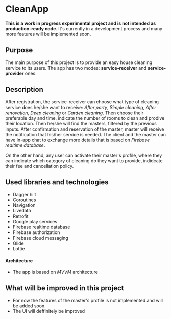 # CleanApp

**This is a work in progress experimental project and is not intended as production-ready code**. It's currently in a development process and many more features will be implemented soon.

## Purpose

The main purpose of this project is to provide an easy house cleaning service to its users. The app has two modes: **service-receiver** and **service-provider** ones.


## Description

After registration, the service-receiver can choose what type of cleaning service does he/she want to receive:
_After party_, _Simple cleaning_, _After renovation_, _Deep cleaning_ or _Garden cleaning_. Then choose their preferable day and time, indicate the number of rooms to clean and prodive their location. Then he/she will find the masters, filtered by the previous inputs. After confirmation and reservation of the master, master will receive the notification that his/her service is needed. The client and the master can have in-app chat to exchange more details that is based on _Firebase realtime database_.

On the other hand, any user can activate their master's profile, where they can indicate which category of cleaning do they want to provide, indidcate their fee and cancellation policy.


## Used libraries and technologies

- Dagger hilt
- Coroutines
- Navigation
- Livedata
- Retrofit
- Google play services
- Firebase realtime database
- Firebase authorization
- Firebase cloud messaging
- Glide
- Lottie


#### Architecture

- The app is based on _MVVM_ architecture


## What will be improved in this project

- For now the features of the master's profile is not implemented and will be added soon.
- The UI will deffinitely be improved

